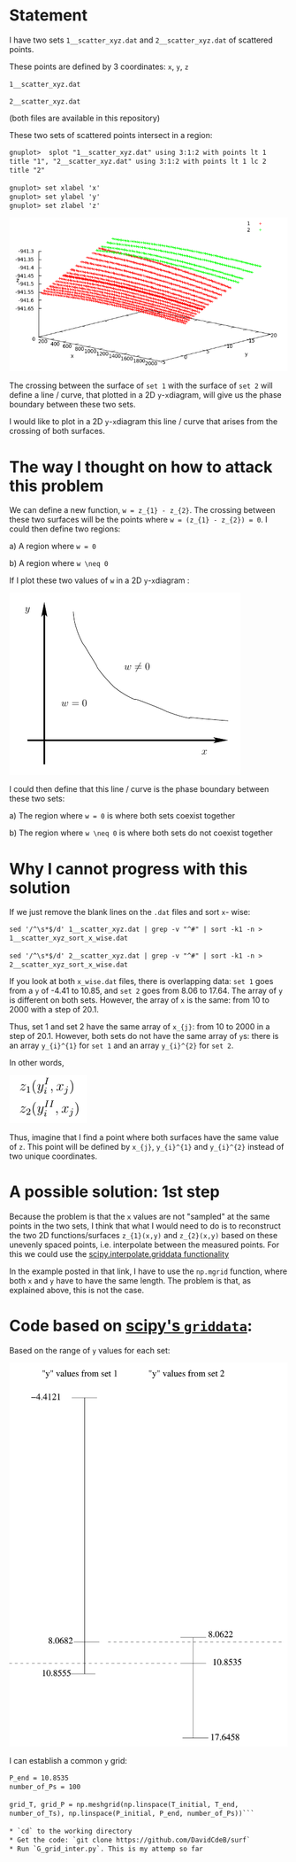 # Statement

I have two sets `1__scatter_xyz.dat` and `2__scatter_xyz.dat` of scattered points.

These points are defined by 3 coordinates: `x`, `y`, `z`

`1__scatter_xyz.dat` 

`2__scatter_xyz.dat` 

(both files are available in this repository)

These two sets of scattered points intersect in a region:

    gnuplot>  splot "1__scatter_xyz.dat" using 3:1:2 with points lt 1 title "1", "2__scatter_xyz.dat" using 3:1:2 with points lt 1 lc 2 title "2"
    
    gnuplot> set xlabel 'x'
    gnuplot> set ylabel 'y'
    gnuplot> set zlabel 'z'

![Data flow](https://github.com/DavidCdeB/surf/blob/master/Images/surf.png)

The crossing between the surface of `set 1` with the surface of `set 2` will define a line / curve, that plotted in a 2D `y`-`x`diagram, will give us the phase boundary between these two sets.

I would like to plot in a 2D `y`-`x`diagram this line / curve that arises from the crossing of both surfaces.


# The way I thought on how to attack this problem

We can define a new function, `w = z_{1} - z_{2}`.
The crossing between these two surfaces will be the points where `w = (z_{1} - z_{2}) = 0`.
I could then define two regions:


a) A region where `w = 0`

b) A region where `w \neq 0`


If I plot these two values of `w` in a 2D `y`-`x`diagram :

![Data flow](https://github.com/DavidCdeB/surf/blob/master/Images/ppp.png)

I could then define that this line / curve is the phase boundary between these two sets:


a) The region where `w = 0` is where both sets coexist together

b) The region where `w \neq 0` is where both sets do not coexist together

# Why I cannot progress with this solution

If we just remove the blank lines on the `.dat` files and sort `x`- wise:

    sed '/^\s*$/d' 1__scatter_xyz.dat | grep -v "^#" | sort -k1 -n > 1__scatter_xyz_sort_x_wise.dat
    
    sed '/^\s*$/d' 2__scatter_xyz.dat | grep -v "^#" | sort -k1 -n > 2__scatter_xyz_sort_x_wise.dat

If you look at both `x_wise.dat` files, there is overlapping data:
`set 1` goes from a `y` of -4.41 to 10.85, and `set 2` goes from 8.06 to 17.64. The array of `y` is different on both sets. However, the array of `x` is the same: from 10 to 2000 with a step of 20.1.

Thus, set 1 and set 2 have the same array of `x_{j}`: from 10 to 2000 in a step of 20.1.
However, both sets do not have the same array of `y`s: there is an array `y_{i}^{1}` for `set 1` and an array `y_{i}^{2}` for `set 2`.

In other words,

![Data flow](https://github.com/DavidCdeB/surf/blob/master/Images/zz.png)

Thus, imagine that I find a point where both surfaces have the same value of `z`.
This point will be defined by `x_{j}`, `y_{i}^{1}` and `y_{i}^{2}` instead of two unique coordinates. 

# A possible solution: 1st step

Because the problem is that the `x` values are not "sampled" at the same points in the two sets,
I think that what I would need to do is to reconstruct the two 2D functions/surfaces `z_{1}(x,y)` and `z_{2}(x,y)` based on these unevenly spaced points, i.e. interpolate between the measured points. For this we could use the [scipy.interpolate.griddata functionality](https://docs.scipy.org/doc/scipy-0.18.1/reference/generated/scipy.interpolate.griddata.html)

In the example posted in that link, I have to use the `np.mgrid` function, where both `x` and `y` have to have the same length. The problem is that, as explained above, this is not the case.


# Code based on [scipy's `griddata`](https://docs.scipy.org/doc/scipy-0.18.1/reference/generated/scipy.interpolate.griddata.html): 

Based on the range of `y` values for each set:

![Data flow](https://github.com/DavidCdeB/surf/blob/master/Images/y_values.png)

I can establish a common `y` grid:

```P_initial = 8.0622
P_end = 10.8535
number_of_Ps = 100

grid_T, grid_P = np.meshgrid(np.linspace(T_initial, T_end, number_of_Ts), np.linspace(P_initial, P_end, number_of_Ps))```

* `cd` to the working directory 
* Get the code: `git clone https://github.com/DavidCdeB/surf`
* Run `G_grid_inter.py`. This is my attemp so far
